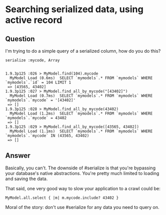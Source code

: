 
# Searching serialized data, using active record

## Question
        
I'm trying to do a simple query of a serialized column, how do you do this?

    serialize :mycode, Array
    
    
    1.9.3p125 :026 > MyModel.find(104).mycode
      MyModel Load (0.6ms)  SELECT `mymodels`.* FROM `mymodels` WHERE `mymodels`.`id` = 104 LIMIT 1
     => [43565, 43402] 
    1.9.3p125 :027 > MyModel.find_all_by_mycode("[43402]")
      MyModel Load (0.7ms)  SELECT `mymodels`.* FROM `mymodels` WHERE `mymodels`.`mycode` = '[43402]'
     => [] 
    1.9.3p125 :028 > MyModel.find_all_by_mycode(43402)
      MyModel Load (1.2ms)  SELECT `mymodels`.* FROM `mymodels` WHERE `mymodels`.`mycode` = 43402
     => [] 
    1.9.3p125 :029 > MyModel.find_all_by_mycode([43565, 43402])
      MyModel Load (1.1ms)  SELECT `mymodels`.* FROM `mymodels` WHERE `mymodels`.`mycode` IN (43565, 43402)
     => []

## Answer
        
Basically, you can't. The downside of #serialize is that you're bypassing your database's native abstractions. You're pretty much limited to loading and saving the data.

That said, one very good way to slow your application to a crawl could be:

    MyModel.all.select { |m| m.mycode.include? 43402 }
    

Moral of the story: don't use #serialize for any data you need to query on.
